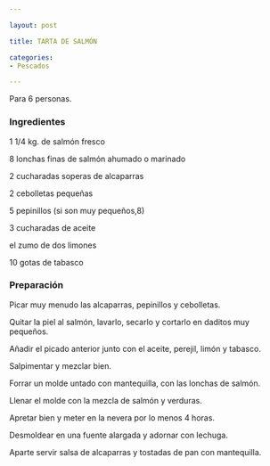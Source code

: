 ```yaml
---

layout: post

title: TARTA DE SALMÓN

categories:
- Pescados

---
```


Para 6 personas.

<h3>Ingredientes</h3>

1 1/4 kg. de salmón fresco

8 lonchas finas de salmón ahumado o marinado

2 cucharadas soperas de alcaparras

2 cebolletas pequeñas

5 pepinillos (si son muy pequeños,8)

3 cucharadas de aceite

el zumo de dos limones

10 gotas de tabasco

<h3>Preparación</h3>

Picar muy menudo las alcaparras, pepinillos y cebolletas.

Quitar la piel al salmón, lavarlo, secarlo y cortarlo en daditos muy pequeños.

Añadir el picado anterior junto con el aceite, perejil, limón y tabasco.

Salpimentar y mezclar bien.

Forrar un molde untado con mantequilla, con las lonchas de salmón.

Llenar el molde con la mezcla de salmón y verduras.

Apretar bien y meter en la nevera por lo menos 4 horas.

Desmoldear en una fuente alargada y adornar con lechuga.

Aparte servir salsa de alcaparras y tostadas de pan con mantequilla.